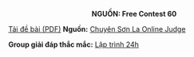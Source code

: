 **<center>NGUỒN: Free Contest 60</center>**

[Tải đề bài (PDF)](/statements/2320/CNTFRI.pdf)
**Nguồn:** [Chuyên Sơn La Online Judge](http://csloj.ddns.net/)

**Group giải đáp thắc mắc:** [Lập trình 24h](https://www.facebook.com/groups/1386904321519984)